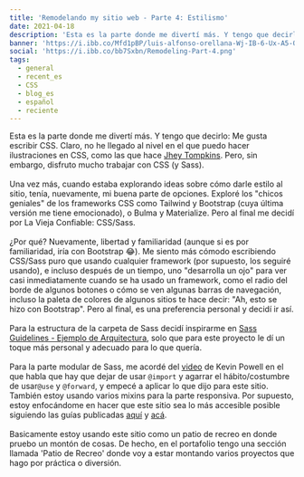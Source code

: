 ```yaml
---
title: 'Remodelando my sitio web - Parte 4: Estilismo'
date: 2021-04-18
description: 'Esta es la parte donde me divertí más. Y tengo que decirlo: Me gusta escribir CSS.'
banner: 'https://i.ibb.co/Mfd1pBP/luis-alfonso-orellana-Wj-IB-6-Ux-A5-Q-unsplash.jpg'
social: 'https://i.ibb.co/bb7Sxbn/Remodeling-Part-4.png'
tags:
  - general
  - recent_es
  - CSS
  - blog_es
  - español
  - reciente
---
```


Esta es la parte donde me divertí más. Y tengo que decirlo: Me gusta escribir CSS. Claro, no he llegado al nivel en el que puedo hacer ilustraciones en CSS, como las que hace [Jhey Tompkins](https://twitter.com/jh3yy). Pero, sin embargo, disfruto mucho trabajar con CSS (y Sass).
\
\
Una vez más, cuando estaba explorando ideas sobre cómo darle estilo al sitio, tenía, nuevamente, mi buena parte de opciones. Exploré los "chicos geniales" de los frameworks CSS como Tailwind y Bootstrap (cuya última versión me tiene emocionado), o Bulma y Materialize. Pero al final me decidí por La Vieja Confiable: CSS/Sass.
\
\
¿Por qué? Nuevamente, libertad y familiaridad (aunque si es por familiaridad, iría con Bootstrap 😂). Me siento más cómodo escribiendo CSS/Sass puro que usando cualquier framework (por supuesto, los seguiré usando), e incluso después de un tiempo, uno "desarrolla un ojo" para ver casi inmediatamente cuando se ha usado un framework, como el radio del borde de algunos botones o cómo se ven algunas barras de navegación, incluso la paleta de colores de algunos sitios te hace decir: "Ah, esto se hizo con Bootstrap". Pero al final, es una preferencia personal y decidí ir así.
\
\
Para la estructura de la carpeta de Sass decidí inspirarme en [Sass Guidelines - Ejemplo de Arquitectura](https://sass-guidelin.es/es/#arquitectura), solo que para este proyecto le dí un toque más personal y adecuado para lo que quería.
\
\
Para la parte modular de Sass, me acordé del [video](https://www.youtube.com/watch?v=CR-a8upNjJ0) de Kevin Powell en el que habla que hay que dejar de usar `@import` y agarrar el hábito/costumbre de usar`@use` y `@forward`, y empecé a aplicar lo que dijo para este sitio. También estoy usando varios mixins para la parte responsiva. Por supuesto, estoy enfocándome en hacer que este sitio sea lo más accesible posible siguiendo las guías publicadas [aquí](https://a11y-style-guide.com/style-guide/) y [acá](https://www.a11yproject.com/).
\
\
Basicamente estoy usando este sitio como un patio de recreo en donde pruebo un montón de cosas. De hecho, en el portafolio tengo una sección llamada 'Patio de Recreo' donde voy a estar montando varios proyectos que hago por práctica o diversión.
